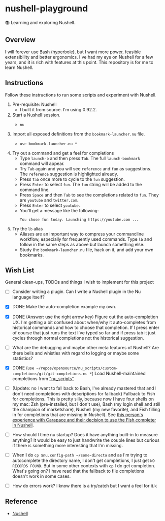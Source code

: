 # nushell-playground

📚 Learning and exploring Nushell.


## Overview

I will forever use Bash (hyperbole), but I want more power, feasible extensibility and better ergonomics. I've had my eye on Nushell
for a few years, and it is rich with features at this point. This repository is for me to learn Nushell.


## Instructions

Follow these instructions to run some scripts and experiment with Nushell.

1. Pre-requisite: Nushell
   * I built it from source. I'm using 0.92.2.
2. Start a Nushell session.
   * ```shell
     nu
     ```
3. Import all exposed definitions from the `bookmark-launcher.nu` file.
   * ```shell
     use bookmark-launcher.nu *
     ```
4. Try out a command and get a feel for completions
   * Type `launch-b` and then press `Tab`. The full `launch-bookmark` command will appear.
   * Try `Tab` again and you will see `reference` and `fun` as suggestions. The `reference` suggestion is highlighted already.
   * Press `Tab` once more to cycle to the `fun` suggestion.
   * Press `Enter` to select `fun`. The `fun` string will be added to the command line.
   * Press `Space` and then `Tab` to see the completions related to `fun`. They are `youtube` and `twitter.com`.
   * Press `Enter` to select `youtube`.
   * You'll get a message like the following:
     ```
     You chose fun today. Launching https://youtube.com ...
     ```
5. Try the `lb` alias
   * Aliases are an important way to compress your commandline workflow, especially for frequently used commands. Type `lb`
     and follow in the same steps as above but launch something else.
   * Study the `bookmark-launcher.nu` file, hack on it, and add your own bookmarks.


## Wish List

General clean-ups, TODOs and things I wish to implement for this project

* [ ] Consider writing a plugin. Can I write a Nushell plugin in the Nu language itself?
* [x] DONE Make the auto-completion example my own.
* [x] DONE (Answer: use the right arrow key) Figure out the auto-completion UX. I'm getting a bit confused about when/why it auto-completes from historical
  commands and how to choose that completion. If I press enter of course that just runs the text I've typed so far and if
  press tab it just cycles through normal completions not the historical suggestion.
* [ ] What are the debugging and maybe other meta features of Nushell? Are there bells and whistles with regard to
  logging or maybe some statistics?
* [x] DONE (`use ~/repos/opensource/nu_scripts/custom-completions/git/git-completions.nu *`) Load Nushell-maintained completions from ["nu_scripts"](https://github.com/nushell/nu_scripts/tree/4eab7ea772f0a288c99a79947dd332efc1884315/custom-completions)
* [ ] (Update: no I want to fall back to Bash, I've already mastered that and I don't need completions with descriptions for fallback) Fallback to Fish for completions. This is pretty silly, because now I have four shells on my mac: Zsh (pre-installed,
  but I don't use), Bash (my login shell and still the champion of marketshare), Nushell (my new favorite), and Fish 
  filling in for completions that are missing in Nushell). See [this person's experience with Carapace and their decision
  to use the Fish completer in Nushell](https://news.ycombinator.com/item?id=40131630).
* [ ] How should I time nu startup? Does it have anything built-in to measure anything? It would be easy to just handwrite
  the couple lines but curious if there is something more interesting that I'm missing.
* [ ] When I do `cp $nu.config-path ~/some-directo` and as I'm trying to autocomplete the directory name, I don't get
  completions, I just get `NO RECORDS FOUND`. But in some other contexts with `cp` I do get completion. What's going on?
  I have read that the fallback to file completions doesn't work in some cases.
* [ ] How do errors work? I know there is a try/catch but I want a feel for it.k


## Reference

* [Nushell](https://www.nushell.sh)
